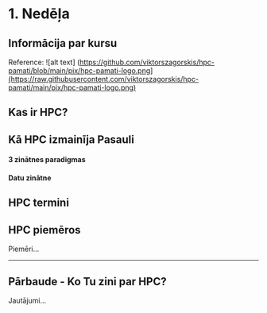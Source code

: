 # 1. Nedēļa

## Informācija par kursu

Reference:
![alt text] (https://github.com/viktorszagorskis/hpc-pamati/blob/main/pix/hpc-pamati-logo.png](https://raw.githubusercontent.com/viktorszagorskis/hpc-pamati/main/pix/hpc-pamati-logo.png)


## Kas ir HPC?

## Kā HPC izmainīja Pasauli

#### 3 zinātnes paradigmas

#### Datu zinātne

## HPC termini

## HPC piemēros

Piemēri...

---

## Pārbaude - Ko Tu zini par HPC?

Jautājumi...
